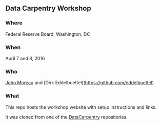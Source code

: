 
## Data Carpentry Workshop

### Where

Federal Reserve Board, Washington, DC

### When

April 7 and 8, 2016

### Who

[John Moreau](https://github.com/JohnRMoreau) and [Dirk Eddelbuettel)(https://github.com/eddelbuettel)

### What

This repo hosts the workshop website with setup instructions and links.

It was cloned from one of the [DataCarpentry](http://www.datacarpentry.org/) repositories.
